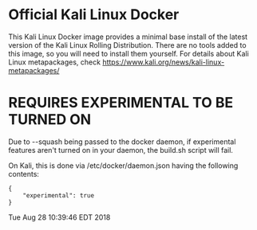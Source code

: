 # Official Kali Linux Docker
This Kali Linux Docker image provides a minimal base install of the latest version of the Kali Linux Rolling Distribution.
There are no tools added to this image, so you will need to install them yourself. 
For details about Kali Linux metapackages, check https://www.kali.org/news/kali-linux-metapackages/

# REQUIRES EXPERIMENTAL TO BE TURNED ON
Due to --squash being passed to the docker daemon, if experimental features
aren't turned on in your daemon, the build.sh script will fail.

On Kali, this is done via /etc/docker/daemon.json having the following contents:

```
{
    "experimental": true
}
```

Tue Aug 28 10:39:46 EDT 2018

